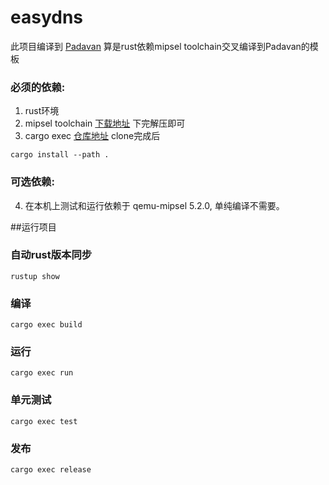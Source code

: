 # easydns
此项目编译到 [Padavan](https://github.com/hanwckf/rt-n56u)
算是rust依赖mipsel toolchain交叉编译到Padavan的模板

### 必须的依赖:
1. rust环境
2. mipsel toolchain [下载地址](https://github.com/hanwckf/padavan-toolchain/releases/download/v1.1/mipsel-linux-uclibc.tar.xz) 下完解压即可
3. cargo exec [仓库地址](https://github.com/dunmengjun/cargo-exec) clone完成后
```shell
cargo install --path .
```
### 可选依赖:
4. 在本机上测试和运行依赖于 qemu-mipsel 5.2.0, 单纯编译不需要。

##运行项目

### 自动rust版本同步
```shell
rustup show
```

### 编译
```shell
cargo exec build
```

### 运行
```shell
cargo exec run
```
### 单元测试
```shell
cargo exec test
```
### 发布
```shell
cargo exec release
```